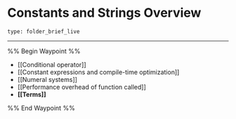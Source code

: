 # Constants and Strings Overview
 
```ccard
type: folder_brief_live
```
 
---

%% Begin Waypoint %%
- [[Conditional operator]]
- [[Constant expressions and compile-time optimization]]
- [[Numeral systems]]
- [[Performance overhead of function called]]
- **[[Terms]]**

%% End Waypoint %%